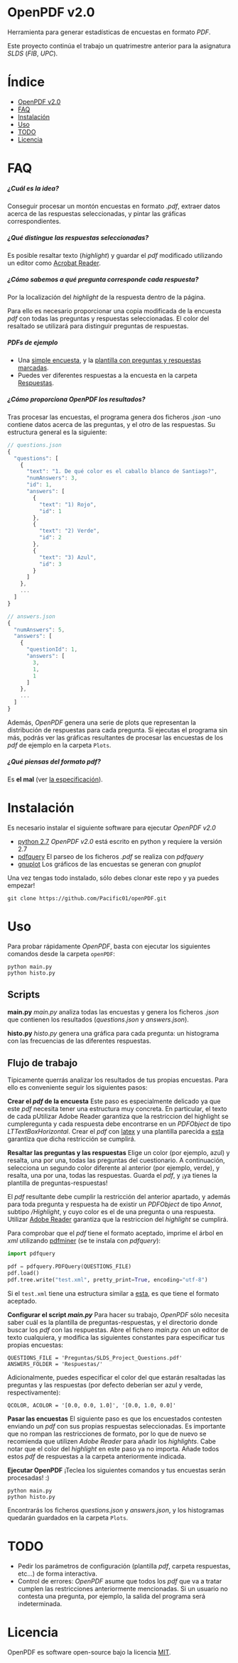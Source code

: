 OpenPDF v2.0
============

Herramienta para generar estadísticas de encuestas en formato *PDF*.

Este proyecto continúa el trabajo un quatrimestre anterior para la asignatura *SLDS* (*FIB*, *UPC*). 

Índice
======
  * [OpenPDF v2.0](#OpenPDF-v2.0)
  * [FAQ](#FAQ)
  * [Instalación](#Instalación)
  * [Uso](#Uso)
  * [TODO](#TODO)
  * [Licencia](#Licencia)

FAQ
===
##### ¿Cuál es la idea?
Conseguir procesar un montón encuestas en formato *.pdf*, extraer datos acerca de las respuestas seleccionadas, y pintar las gráficas correspondientes.

##### ¿Qué distingue las respuestas seleccionadas?
Es posible resaltar texto (*highlight*) y guardar el *pdf* modificado utilizando un editor como [Acrobat Reader](https://acrobat.adobe.com/us/en/acrobat/pdf-reader.html).

##### ¿Cómo sabemos a qué pregunta corresponde cada respuesta?
Por la localización del *highlight* de la respuesta dentro de la página.

Para ello es necesario proporcionar una copia modificada de la encuesta *pdf* con todas las preguntas y respuestas seleccionadas. El color del resaltado se utilizará para distinguir preguntas de respuestas. 

##### PDFs de ejemplo
- Una [simple encuesta](https://github.com/Pacific01/openPDF/blob/development/Preguntas/SLDS_Project_Questions-raw.pdf), y la [plantilla con preguntas y respuestas marcadas](https://github.com/Pacific01/openPDF/blob/development/Preguntas/SLDS_Project_Questions.pdf).
- Puedes ver diferentes respuestas a la encuesta en la carpeta [Respuestas](https://github.com/Pacific01/openPDF/blob/development/Respuestas).

##### ¿Cómo proporciona *OpenPDF* los resultados?
Tras procesar las encuestas, el programa genera dos ficheros *.json*  -uno contiene datos acerca de las preguntas, y el otro de las respuestas. Su estructura general es la siguiente:

```javascript
// questions.json
{
  "questions": [
    {
      "text": "1. De qué color es el caballo blanco de Santiago?", 
      "numAnswers": 3, 
      "id": 1, 
      "answers": [
        {
          "text": "1) Rojo", 
          "id": 1
        }, 
        {
          "text": "2) Verde", 
          "id": 2
        }, 
        {
          "text": "3) Azul", 
          "id": 3
        }
      ]
    },
    ...
  ]
}
```
```javascript
// answers.json
{
  "numAnswers": 5, 
  "answers": [
    {
      "questionId": 1, 
      "answers": [
        3, 
        1, 
        1
      ]
    }, 
    ...
  ]
}
```
Además, *OpenPDF* genera una serie de plots que representan la distribución de respuestas para cada pregunta. Si ejecutas el programa sin más, podrás ver las gráficas resultantes de procesar las encuestas de los *pdf* de ejemplo en la carpeta `Plots`.

##### ¿Qué piensas del formato *pdf*?
Es **el mal** (ver [la especificación](http://www.adobe.com/devnet/pdf/pdf_reference.html)).

Instalación
===========
Es necesario instalar el siguiente software para ejecutar *OpenPDF v2.0*
- [python 2.7](https://www.python.org/)
    *OpenPDF v2.0* está escrito en python y requiere la versión 2.7
- [pdfquery](https://pypi.python.org/pypi/pdfquery)
    El parseo de los ficheros *.pdf* se realiza con *pdfquery*
- [gnuplot](http://www.gnuplot.info/)
    Los gráficos de las encuestas se generan con *gnuplot*

Una vez tengas todo instalado, sólo debes clonar este repo y ya puedes empezar!
```
git clone https://github.com/Pacific01/openPDF.git
```

Uso
===
Para probar rápidamente *OpenPDF*, basta con ejecutar los siguientes comandos desde la carpeta `openPDF`:
```
python main.py
python histo.py
```

Scripts
-------
**main.py**
*main.py* analiza todas las encuestas y genera los ficheros *.json* que contienen los resultados (*questions.json* y *answers.json*).

**histo.py**
*histo.py* genera una gráfica para cada pregunta: un histograma con las frecuencias de las diferentes respuestas.

Flujo de trabajo
----------------
Típicamente querrás analizar los resultados de tus propias encuestas. Para ello es conveniente seguir los siguientes pasos:

**Crear el *pdf* de la encuesta** 
Este paso es especialmente delicado ya que este *pdf* necesita tener una estructura muy concreta. En particular, el texto de cada pUtilizar Adobe Reader garantiza que la restriccion del highlight se cumpleregunta y cada respuesta debe encontrarse en un *PDFObject* de tipo *LTTextBoxHorizontal*. Crear el *pdf* con [latex](https://www.latex-project.org/) y una plantilla parecida a [esta](https://github.com/Pacific01/openPDF/blob/development/Samples/main.tex) garantiza que dicha restricción se cumplirá.

**Resaltar las preguntas y las respuestas**
Elige un color (por ejemplo, azul) y resalta, una por una, todas las preguntas del cuestionario. A continuación, selecciona un segundo color diferente al anterior (por ejemplo, verde), y resalta, una por una, todas las respuestas. Guarda el *pdf*, y ¡ya tienes la plantilla de preguntas-respuestas!

El *pdf* resultante debe cumplir la restricción del anterior apartado, y además para toda pregunta y respuesta ha de existir un *PDFObject* de tipo *Annot*, subtipo */Highlight*, y cuyo color es el de una pregunta o una respuesta. Utilizar [Adobe Reader](https://acrobat.adobe.com/us/en/acrobat/pdf-reader.html) garantiza que la restriccion del *highlight* se cumplirá.

Para comprobar que el *pdf* tiene el formato aceptado, imprime el árbol en *xml* utilizando [pdfminer](https://github.com/euske/pdfminer) (se te instala con *pdfquery*):
```python
import pdfquery

pdf = pdfquery.PDFQuery(QUESTIONS_FILE)
pdf.load()
pdf.tree.write("test.xml", pretty_print=True, encoding="utf-8")
```
Si el `test.xml` tiene una estructura similar a [esta](https://github.com/Pacific01/openPDF/blob/development/Samples/test.xml), es que tiene el formato aceptado.

**Configurar el script *main.py***
Para hacer su trabajo, *OpenPDF* sólo necesita saber cuál es la plantilla de preguntas-respuestas, y el directorio donde buscar los *pdf* con las respuestas. Abre el fichero *main.py* con un editor de texto cualquiera, y modifica las siguientes constantes para especificar tus propias encuestas:
```
QUESTIONS_FILE = 'Preguntas/SLDS_Project_Questions.pdf'
ANSWERS_FOLDER = 'Respuestas/'
```
Adicionalmente, puedes especificar el color del que estarán resaltadas las preguntas y las respuestas (por defecto deberían ser azul y verde, respectivamente):
```
QCOLOR, ACOLOR = '[0.0, 0.0, 1.0]', '[0.0, 1.0, 0.0]'
```

**Pasar las encuestas**
El siguiente paso es que los encuestados contesten enviando un *pdf* con sus propias respuestas seleccionadas. Es importante que no rompan las restricciones de formato, por lo que de nuevo se recomienda que utilizen *Adobe Reader* para añadir los *highlights*. Cabe notar que el color del *highlight* en este paso ya no importa. Añade todos estos *pdf* de respuestas a la carpeta anteriormente indicada.

**Ejecutar OpenPDF**
¡Teclea los siguientes comandos y tus encuestas serán procesadas! :)
```
python main.py
python histo.py
```
Encontrarás los ficheros *questions.json* y *answers.json*, y los histogramas quedarán guardados en la carpeta `Plots`.

TODO
====
- Pedir los parámetros de configuración (plantilla *pdf*, carpeta respuestas, etc...) de forma interactiva.
- Control de errores: *OpenPDF* asume que todos los *pdf* que va a tratar cumplen las restricciones anteriormente mencionadas. Si un usuario no contesta una pregunta, por ejemplo, la salida del programa será indeterminada.


Licencia
========
OpenPDF es software open-source bajo la licencia [MIT](https://opensource.org/licenses/MIT).
